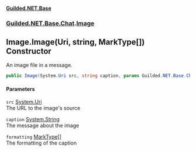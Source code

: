 
#### [Guilded.NET.Base](Guilded_NET_Base 'Guilded_NET_Base')
### [Guilded.NET.Base.Chat](Guilded_NET_Base#Guilded_NET_Base_Chat 'Guilded.NET.Base.Chat').[Image](Image 'Guilded.NET.Base.Chat.Image')
## Image.Image(Uri, string, MarkType[]) Constructor
An image file in a message.  
```csharp
public Image(System.Uri src, string caption, params Guilded.NET.Base.Chat.MarkType[] formatting);
```

#### Parameters
<a name='Guilded_NET_Base_Chat_Image_Image(System_Uri_string_Guilded_NET_Base_Chat_MarkType__)_src'></a>
`src` [System.Uri](https://docs.microsoft.com/en-us/dotnet/api/System.Uri 'System.Uri')  
The URL to the image's source
  
<a name='Guilded_NET_Base_Chat_Image_Image(System_Uri_string_Guilded_NET_Base_Chat_MarkType__)_caption'></a>
`caption` [System.String](https://docs.microsoft.com/en-us/dotnet/api/System.String 'System.String')  
The message about the image
  
<a name='Guilded_NET_Base_Chat_Image_Image(System_Uri_string_Guilded_NET_Base_Chat_MarkType__)_formatting'></a>
`formatting` [MarkType](MarkType 'Guilded.NET.Base.Chat.MarkType')[[]](https://docs.microsoft.com/en-us/dotnet/api/System.Array 'System.Array')  
The formatting of the caption
  
